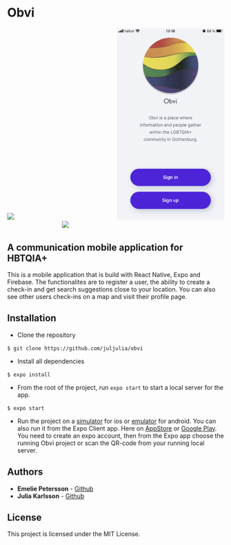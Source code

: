 # Obvi

<p align="center">
<img src="./reg.gif" style="display: inline-block" width="250px">
<img src="./start.png" style="display: inline-block" width="250px">
<img src="./checkin.gif" style="display: inline-block " width="250px">
</p>

## A communication mobile application for HBTQIA+

<!-- ![Image description]() -->

This is a mobile application that is build with React Native, Expo and Firebase. The functionalites are to register a user, the ability to create a check-in and get search suggestions close to your location. You can also see other users check-ins on a map and visit their profile page.

## Installation

- Clone the repository

```
$ git clone https://github.com/juljulia/obvi
```

- Install all dependencies

```
$ expo install
```

- From the root of the project, run `expo start` to start a local server for the app.

```
$ expo start
```

- Run the project on a [simulator](https://docs.expo.io/workflow/ios-simulator/) for ios or [emulator](https://docs.expo.io/workflow/android-studio-emulator/) for android. You can also run it from the Expo Client app. Here on [AppStore](https://apps.apple.com/se/app/expo-client/id982107779) or [Google Play](https://play.google.com/store/apps/details?id=host.exp.exponent&hl=en_US&gl=US). You need to create an expo account, then from the Expo app choose the running Obvi project or scan the QR-code from your running local server.

## Authors

- **Emelie Petersson** - [Github](https://github.com/emeliepetersson)
- **Julia Karlsson** - [Github](https://github.com/Juljulia)

## License

This project is licensed under the MIT License.
